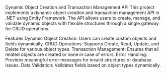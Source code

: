 Dynamic Object Creation and Transaction Management API
This project implements a dynamic object creation and transaction management API in .NET using Entity Framework. The API allows users to create, manage, and validate dynamic objects with flexible structures through a single gateway for CRUD operations.

Features
Dynamic Object Creation: Users can create custom objects and fields dynamically.
CRUD Operations: Supports Create, Read, Update, and Delete for various object types.
Transaction Management: Ensures that all related objects are created or none in case of errors.
Error Handling: Provides meaningful error messages for invalid structures or database issues.
Data Validation: Validates fields based on object types dynamically.
